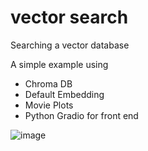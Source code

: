 # vector search
Searching a vector database

A simple example using 
- Chroma DB
- Default Embedding
- Movie Plots
- Python Gradio for front end

![image](https://github.com/brkrishna/vector_search/assets/7067611/c6666f90-730d-4bda-b970-895e1a427e24)
